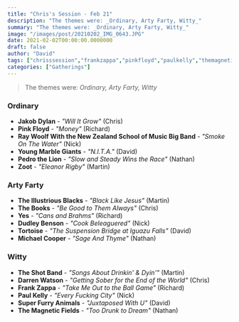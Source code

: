 ```yaml
---
title: "Chris's Session - Feb 21"
description: "The themes were: _Ordinary, Arty Farty, Witty_"
summary: "The themes were: _Ordinary, Arty Farty, Witty_"
image: "/images/post/20210202_IMG_0643.JPG"
date: 2021-02-02T00:00:00.0000000
draft: false
author: "David"
tags: ["chrisssession","frankzappa","pinkfloyd","paulkelly","themagneticfields","superfurryanimals","yes","thebooks","tortoise","dudleybenson","raywoolf","jakobdylan","zoot","theshotband","pedrothelion","darrenwatson","michaelcooper","youngmarblegiants","theillustriousblacks"]
categories: ["Gatherings"]
---
```

> The themes were: _Ordinary, Arty Farty, Witty_
### Ordinary
- **Jakob Dylan** - _"Will It Grow"_ (Chris)
- **Pink Floyd** - _"Money"_ (Richard)
- **Ray Woolf With the New Zealand School of Music Big Band** - _"Smoke On The Water"_ (Nick)
- **Young Marble Giants** - _"N.I.T.A."_ (David)
- **Pedro the Lion** - _"Slow and Steady Wins the Race"_ (Nathan)
- **Zoot** - _"Eleanor Rigby"_ (Martin)
### Arty Farty
- **The Illustrious Blacks** - _"Black Like Jesus"_ (Martin)
- **The Books** - _"Be Good to Them Always"_ (Chris)
- **Yes** - _"Cans and Brahms"_ (Richard)
- **Dudley Benson** - _"Cook Beleaguered"_ (Nick)
- **Tortoise** - _"The Suspension Bridge at Iguazu Falls"_ (David)
- **Michael Cooper** - _"Sage And Thyme"_ (Nathan)
### Witty
- **The Shot Band** - _"Songs About Drinkin' & Dyin'"_ (Martin)
- **Darren Watson** - _"Getting Sober for the End of the World"_ (Chris)
- **Frank Zappa** - _"Take Me Out to the Ball Game"_ (Richard)
- **Paul Kelly** - _"Every Fucking City"_ (Nick)
- **Super Furry Animals** - _"Juxtaposed With U"_ (David)
- **The Magnetic Fields** - _"Too Drunk to Dream"_ (Nathan)
